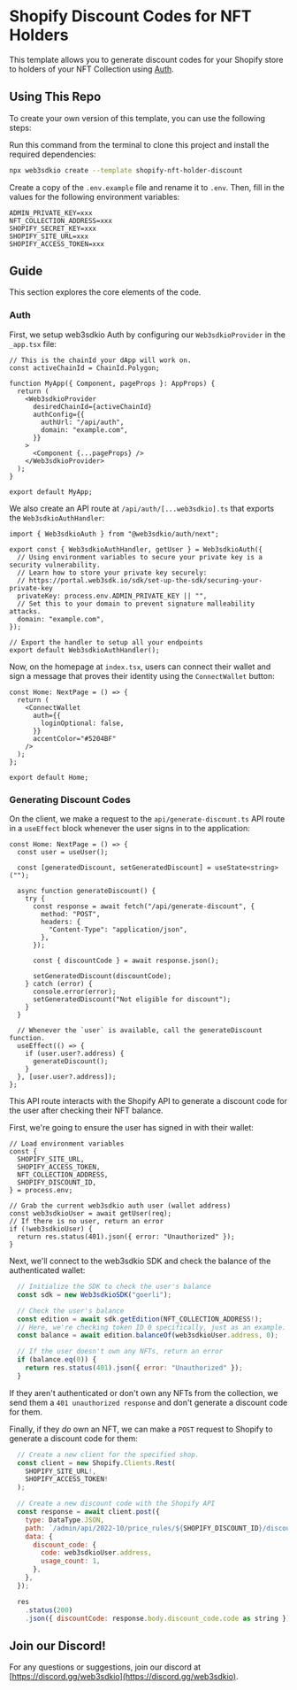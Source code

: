 # Shopify Discount Codes for NFT Holders

This template allows you to generate discount codes for your Shopify store to holders of your NFT Collection using [Auth](https://portal.web3sdk.io/auth).

## Using This Repo

To create your own version of this template, you can use the following steps:

Run this command from the terminal to clone this project and install the required dependencies:

```bash
npx web3sdkio create --template shopify-nft-holder-discount
```

Create a copy of the `.env.example` file and rename it to `.env`. Then, fill in the values for the following environment variables:

```text
ADMIN_PRIVATE_KEY=xxx
NFT_COLLECTION_ADDRESS=xxx
SHOPIFY_SECRET_KEY=xxx
SHOPIFY_SITE_URL=xxx
SHOPIFY_ACCESS_TOKEN=xxx
```

## Guide

This section explores the core elements of the code.

### Auth

First, we setup web3sdkio Auth by configuring our `Web3sdkioProvider` in the `_app.tsx` file:

```tsx
// This is the chainId your dApp will work on.
const activeChainId = ChainId.Polygon;

function MyApp({ Component, pageProps }: AppProps) {
  return (
    <Web3sdkioProvider
      desiredChainId={activeChainId}
      authConfig={{
        authUrl: "/api/auth",
        domain: "example.com",
      }}
    >
      <Component {...pageProps} />
    </Web3sdkioProvider>
  );
}

export default MyApp;
```

We also create an API route at `/api/auth/[...web3sdkio].ts` that exports the `Web3sdkioAuthHandler`:

```tsx
import { Web3sdkioAuth } from "@web3sdkio/auth/next";

export const { Web3sdkioAuthHandler, getUser } = Web3sdkioAuth({
  // Using environment variables to secure your private key is a security vulnerability.
  // Learn how to store your private key securely:
  // https://portal.web3sdk.io/sdk/set-up-the-sdk/securing-your-private-key
  privateKey: process.env.ADMIN_PRIVATE_KEY || "",
  // Set this to your domain to prevent signature malleability attacks.
  domain: "example.com",
});

// Export the handler to setup all your endpoints
export default Web3sdkioAuthHandler();
```

Now, on the homepage at `index.tsx`, users can connect their wallet and sign a message that proves their identity using the `ConnectWallet` button:

```tsx
const Home: NextPage = () => {
  return (
    <ConnectWallet
      auth={{
        loginOptional: false,
      }}
      accentColor="#5204BF"
    />
  );
};

export default Home;
```

### Generating Discount Codes

On the client, we make a request to the `api/generate-discount.ts` API route in a `useEffect` block whenever the user signs in to the application:

```tsx
const Home: NextPage = () => {
  const user = useUser();

  const [generatedDiscount, setGeneratedDiscount] = useState<string>("");

  async function generateDiscount() {
    try {
      const response = await fetch("/api/generate-discount", {
        method: "POST",
        headers: {
          "Content-Type": "application/json",
        },
      });

      const { discountCode } = await response.json();

      setGeneratedDiscount(discountCode);
    } catch (error) {
      console.error(error);
      setGeneratedDiscount("Not eligible for discount");
    }
  }

  // Whenever the `user` is available, call the generateDiscount function.
  useEffect(() => {
    if (user.user?.address) {
      generateDiscount();
    }
  }, [user.user?.address]);
};
```

This API route interacts with the Shopify API to generate a discount code for the user after checking their NFT balance.

First, we're going to ensure the user has signed in with their wallet:

```tsx
// Load environment variables
const {
  SHOPIFY_SITE_URL,
  SHOPIFY_ACCESS_TOKEN,
  NFT_COLLECTION_ADDRESS,
  SHOPIFY_DISCOUNT_ID,
} = process.env;

// Grab the current web3sdkio auth user (wallet address)
const web3sdkioUser = await getUser(req);
// If there is no user, return an error
if (!web3sdkioUser) {
  return res.status(401).json({ error: "Unauthorized" });
}
```

Next, we'll connect to the web3sdkio SDK and check the balance of the authenticated wallet:

```js
  // Initialize the SDK to check the user's balance
  const sdk = new Web3sdkioSDK("goerli");

  // Check the user's balance
  const edition = await sdk.getEdition(NFT_COLLECTION_ADDRESS!);
  // Here, we're checking token ID 0 specifically, just as an example.
  const balance = await edition.balanceOf(web3sdkioUser.address, 0);

  // If the user doesn't own any NFTs, return an error
  if (balance.eq(0)) {
    return res.status(401).json({ error: "Unauthorized" });
  }
```

If they aren't authenticated or don't own any NFTs from the collection, we send them a `401 unauthorized response` and don't generate a discount code for them.

Finally, if they _do_ own an NFT, we can make a `POST` request to Shopify to generate a discount code for them:

```js
  // Create a new client for the specified shop.
  const client = new Shopify.Clients.Rest(
    SHOPIFY_SITE_URL!,
    SHOPIFY_ACCESS_TOKEN!
  );

  // Create a new discount code with the Shopify API
  const response = await client.post({
    type: DataType.JSON,
    path: `/admin/api/2022-10/price_rules/${SHOPIFY_DISCOUNT_ID}/discount_codes.json`,
    data: {
      discount_code: {
        code: web3sdkioUser.address,
        usage_count: 1,
      },
    },
  });

  res
    .status(200)
    .json({ discountCode: response.body.discount_code.code as string });
```

## Join our Discord!

For any questions or suggestions, join our discord at [https://discord.gg/web3sdkio](https://discord.gg/web3sdkio).
